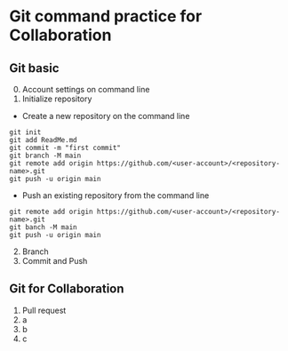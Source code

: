 # Git command practice for Collaboration

## Git basic
0. Account settings on command line
1. Initialize repository
- Create a new repository on the command line
```
git init
git add ReadMe.md
git commit -m "first commit"
git branch -M main
git remote add origin https://github.com/<user-account>/<repository-name>.git
git push -u origin main
```
- Push an existing repository from the command line
```
git remote add origin https://github.com/<user-account>/<repository-name>.git
git banch -M main
git push -u origin main
```
2. Branch
3. Commit and Push

## Git for Collaboration
1. Pull request
2. a
3. b
4. c
